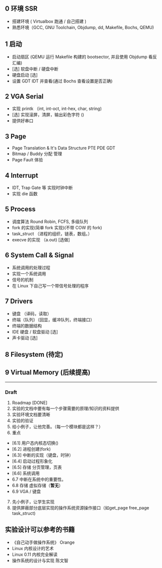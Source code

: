 ## 0 环境 SSR

* 搭建环境 ( Virtualbox 跑通 / 自己搭建 )
* 熟悉环境（GCC, GNU Toolchain, Objdump, dd, Makefile, Bochs, QEMU)

## 1 启动
* 启动扇区 (QEMU 运行 Makefile 构建的 bootsector, 并且使用 Objdump 看反汇编)
* [选] 软盘中断 / 硬盘中断
* 硬盘启动 [选]
* 设置 GDT IDT 并查看(通过 Bochs 查看设置是否正确)

## 2 VGA Serial
* 实现 printk （int, int-oct, int-hex, char, string)
* [选] 实现滚屏，清屏，输出彩色字符 ()
* 提供好串口

## 3 Page
* Page Translation  & It's Data Structure PTE PDE GDT
* Bitmap / Buddy 分配 管理
* Page Fault 体验

## 4 Interrupt
* IDT, Trap Gate 等 实现时钟中断
* 实现 die 函数

## 5 Process
* 调度算法 Round Robin, FCFS, 多级队列
* fork 的实现(简单 fork 实现)(不带 COW 的 fork)
* task_struct （进程的组织，链表，数组。）
* execve 的实现 （a.out) [选做]

## 6 System Call & Signal
* 系统调用的处理过程
* 实现一个系统调用
* 信号的机制
* 在 Linux 下自己写一个带信号处理的程序

## 7 Drivers
* 键盘 （译码，读取）
* 终端（队列）（回显，缓冲队列，终端接口）
* 终端的数据结构
* IDE 硬盘 / 软盘驱动 [选]
* 声卡驱动 [选]

## 8 Filesystem (待定)


## 9 Virtual Memory (后续提高)




----
### Draft
1. Roadmap  [DONE]
2. 实验的文档中要有每一个步骤需要的原理/知识的资料提供
3. 实验环境文档要清晰
4. 实验的验证
5. 给小例子，让他完善。（每一个模块都是这样？）
6. 重点
 - [6.1] 用户态内核态切换()
 - [6.2] 进程创建(fork)
 - [6.3] 中断的实现（键盘，时钟）
 - [6.4] 启动过程形象化
 - [6.5] 存储 分页管理，页表
 - [6.6] 系统调用
 - 6.7 中断在系统中的重要性。
 - 6.8 存储 虚拟存储（**暂无**）
 - 6.9 VGA / 键盘
7. 先小例子，让学生实现
8. 提供屏蔽部分底层实现的操作系统资源操作接口（如get_page free_page task_struct)

## 实验设计可以参考的书籍

* 《自己动手做操作系统》 Orange
* Linux 内核设计的艺术
* Linux 0.11 内核完全解读
* 操作系统的设计与实现 陈文智
